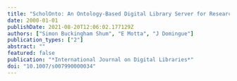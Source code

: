 ```yaml
---
title: "ScholOnto: An Ontology-Based Digital Library Server for Research Documents and Discourse"
date: 2000-01-01
publishDate: 2021-08-20T12:06:02.177129Z
authors: ["Simon Buckingham Shum", "E Motta", "J Domingue"]
publication_types: ["2"]
abstract: ""
featured: false
publication: "*International Journal on Digital Libraries*"
doi: "10.1007/s007990000034"
---
```


